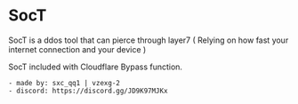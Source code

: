 # SocT
SocT is a ddos tool that can pierce through layer7 ( Relying on how fast your internet connection and your device )

SocT included with Cloudflare Bypass function.

```
- made by: sxc_qq1 | vzexg-2
- discord: https://discord.gg/JD9K97MJKx
```
